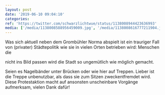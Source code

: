 ```yaml
---
layout: post
date: '2019-06-10 09:04:10'
categories: 
ref: 'https://twitter.com/schwarzlichtwue/status/1138008944423636993'
media: ['/media/1138008588956459009.jpg', '/media/1138008616777211904.jpg', '/media/1138008635056037888.jpg']
---
```

Was sich aktuell neben dem Grombühler Norma abspielt ist ein trauriger Fall von (privater) Städtepolitik wie sie in vielen Orten betrieben wird: Menschen die

nicht ins Bild passen wird die Stadt so ungemütlich wie möglich gemacht. 

Seien es Nagelbänder unter Brücken oder wie hier auf Treppen. Lieber ist die Treppe unbenutzbar, als dass sie zum Sitzen zweckentfremdet wird. Diese Protestaktion macht auf ansonsten unscheinbare Vorgänge aufmerksam, vielen Dank dafür!